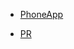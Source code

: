 
- [PhoneApp](https://maryana92.github.io/phoneApp/)

- [PR](https://github.com/Maryana92/phoneApp/pull/2)
